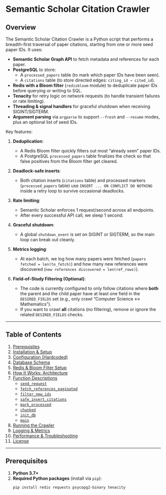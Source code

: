 # Semantic Scholar Citation Crawler

## Overview

The Semantic Scholar Citation Crawler is a Python script that performs a breadth-first traversal of paper citations, starting from one or more seed paper IDs. It uses:

- **Semantic Scholar Graph API** to fetch metadata and references for each paper.
- **PostgreSQL** to store:
  - A `processed_papers` table (to mark which paper IDs have been seen).
  - A `citations` table (to store directed edges: `citing_id → cited_id`).
- **Redis with a Bloom filter** (`redisbloom` module) to deduplicate paper IDs before querying or writing to SQL.
- **Tenacity** for retry logic on network requests (to handle transient failures or rate limiting).
- **Threading & signal handlers** for graceful shutdown when receiving SIGINT/SIGTERM.
- **Argument parsing** via `argparse` to support `--fresh` and `--resume` modes, plus an optional list of seed IDs.

Key features:

1. **Deduplication**:  
   - A Redis Bloom filter quickly filters out most “already seen” paper IDs.  
   - A PostgreSQL `processed_papers` table finalizes the check so that false positives from the Bloom filter get cleared.

2. **Deadlock‐safe inserts**:  
   - Both citation inserts (`citations` table) and processed markers (`processed_papers` table) use `INSERT ... ON CONFLICT DO NOTHING` inside a retry loop to survive occasional deadlocks.

3. **Rate limiting**:  
   - Semantic Scholar enforces 1 request/second across all endpoints.  
   - After every successful API call, we sleep 1 second.

4. **Graceful shutdown**:  
   - A global `shutdown_event` is set on SIGINT or SIGTERM, so the main loop can break out cleanly.

5. **Metrics logging**:  
   - At each batch, we log how many papers were fetched (`papers fetched = len(to_fetch)`) and how many new references were discovered (`new references discovered = len(ref_rows)`).

6. **Field‐of‐Study Filtering (Optional)**:  
   - The code is currently configured to only follow citations where **both** the parent and the child paper have at least one field in the `DESIRED_FIELDS` set (e.g., only crawl “Computer Science ↔ Mathematics”).  
   - If you want to crawl **all** citations (no filtering), remove or ignore the related `DESIRED_FIELDS` checks.  

---

## Table of Contents

1. [Prerequisites](#prerequisites)  
2. [Installation & Setup](#installation--setup)  
3. [Configuration (Hardcoded)](#configuration-hardcoded)  
4. [Database Schema](#database-schema)  
5. [Redis & Bloom Filter Setup](#redis--bloom-filter-setup)  
6. [How It Works: Architecture](#how-it-works-architecture)  
7. [Function Descriptions](#function-descriptions)  
   - [`send_request`](#send_request)  
   - [`fetch_references_paginated`](#fetch_references_paginated)  
   - [`filter_new_ids`](#filter_new_ids)  
   - [`safe_insert_citations`](#safe_insert_citations)  
   - [`mark_processed`](#mark_processed)  
   - [`chunked`](#chunked)  
   - [`init_db`](#init_db)  
   - [`main`](#main)  
8. [Running the Crawler](#running-the-crawler)  
9. [Logging & Metrics](#logging--metrics)  
10. [Performance & Troubleshooting](#performance--troubleshooting)  
11. [License](#license)  

---

## Prerequisites

1. **Python 3.7+**  
2. **Required Python packages** (install via `pip`):  
   ```bash
   pip install redis requests psycopg2-binary tenacity
